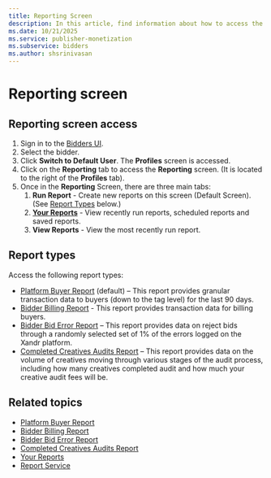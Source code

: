 ```yaml
---
title: Reporting Screen
description: In this article, find information about how to access the Reporting screen and links to resources regarding the various types of reports you can access.
ms.date: 10/21/2025
ms.service: publisher-monetization
ms.subservice: bidders
ms.author: shsrinivasan
---
```


# Reporting screen

## Reporting screen access

1. Sign in to the [Bidders UI](https://bidder.xandr.com).
1. Select the bidder.
1. Click **Switch to Default User**. The **Profiles** screen is accessed.
1. Click on the **Reporting** tab to access the **Reporting** screen. (It is located to the right of the **Profiles** tab).
1. Once in the **Reporting** Screen, there are three main tabs:
    1. **Run Report** - Create new reports on this screen (Default Screen). (See [Report Types](#report-types) below.)
    1. **[Your Reports](your-reports.md)** - View recently run reports, scheduled reports and saved reports.
    1. **View Reports** - View the most recently run report.

## Report types

Access the following report types:

- [Platform Buyer Report](platform-buyer-report.md) (default) – This report provides granular transaction data to buyers (down to the tag level) for the last 90 days.
- [Bidder Billing Report](bidder-billing-report.md) - This report provides transaction data for billing buyers.
- [Bidder Bid Error Report](bidder-bid-error-report.md) – This report provides data on reject bids through a randomly selected set of 1% of the errors logged on the Xandr platform.
- [Completed Creatives Audits Report](completed-creatives-audits-report.md) – This report provides data on the volume of creatives moving through various stages of the audit process, including how many creatives completed audit and how much your creative audit fees will be.

## Related topics

- [Platform Buyer Report](platform-buyer-report.md)
- [Bidder Billing Report](bidder-billing-report.md)
- [Bidder Bid Error Report](bidder-bid-error-report.md)
- [Completed Creatives Audits Report](completed-creatives-audits-report.md)
- [Your Reports](your-reports.md)
- [Report Service](report-service.md)
